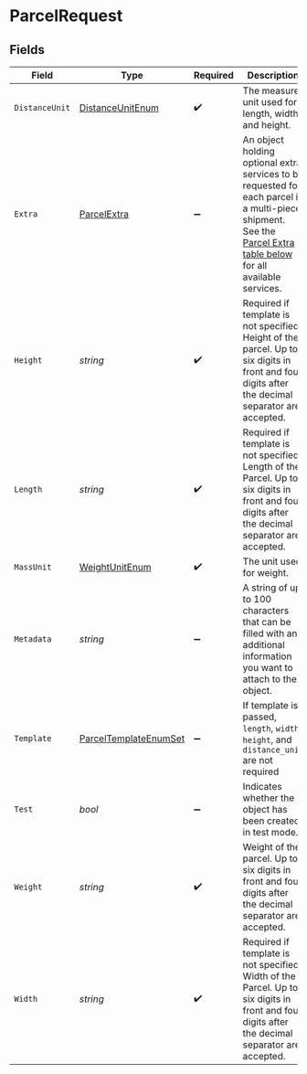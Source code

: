 # ParcelRequest


## Fields

| Field                                                                                                                                                                                                   | Type                                                                                                                                                                                                    | Required                                                                                                                                                                                                | Description                                                                                                                                                                                             | Example                                                                                                                                                                                                 |
| ------------------------------------------------------------------------------------------------------------------------------------------------------------------------------------------------------- | ------------------------------------------------------------------------------------------------------------------------------------------------------------------------------------------------------- | ------------------------------------------------------------------------------------------------------------------------------------------------------------------------------------------------------- | ------------------------------------------------------------------------------------------------------------------------------------------------------------------------------------------------------- | ------------------------------------------------------------------------------------------------------------------------------------------------------------------------------------------------------- |
| `DistanceUnit`                                                                                                                                                                                          | [DistanceUnitEnum](../../Models/Components/DistanceUnitEnum.md)                                                                                                                                         | :heavy_check_mark:                                                                                                                                                                                      | The measure unit used for length, width and height.                                                                                                                                                     | in                                                                                                                                                                                                      |
| `Extra`                                                                                                                                                                                                 | [ParcelExtra](../../Models/Components/ParcelExtra.md)                                                                                                                                                   | :heavy_minus_sign:                                                                                                                                                                                      | An object holding optional extra services to be requested for each parcel in a multi-piece shipment. <br/>See the <a href="#section/Parcel-Extras">Parcel Extra table below</a> for all available services. |                                                                                                                                                                                                         |
| `Height`                                                                                                                                                                                                | *string*                                                                                                                                                                                                | :heavy_check_mark:                                                                                                                                                                                      | Required if template is not specified. Height of the parcel. Up to six digits in front and four digits after the decimal separator are accepted.                                                        | 1                                                                                                                                                                                                       |
| `Length`                                                                                                                                                                                                | *string*                                                                                                                                                                                                | :heavy_check_mark:                                                                                                                                                                                      | Required if template is not specified. Length of the Parcel. Up to six digits in front and four digits after the decimal separator are accepted.                                                        | 1                                                                                                                                                                                                       |
| `MassUnit`                                                                                                                                                                                              | [WeightUnitEnum](../../Models/Components/WeightUnitEnum.md)                                                                                                                                             | :heavy_check_mark:                                                                                                                                                                                      | The unit used for weight.                                                                                                                                                                               | lb                                                                                                                                                                                                      |
| `Metadata`                                                                                                                                                                                              | *string*                                                                                                                                                                                                | :heavy_minus_sign:                                                                                                                                                                                      | A string of up to 100 characters that can be filled with any additional information you want to attach to the object.                                                                                   |                                                                                                                                                                                                         |
| `Template`                                                                                                                                                                                              | [ParcelTemplateEnumSet](../../Models/Components/ParcelTemplateEnumSet.md)                                                                                                                               | :heavy_minus_sign:                                                                                                                                                                                      | If template is passed, `length`, `width`, `height`, and `distance_unit` are not required                                                                                                                |                                                                                                                                                                                                         |
| `Test`                                                                                                                                                                                                  | *bool*                                                                                                                                                                                                  | :heavy_minus_sign:                                                                                                                                                                                      | Indicates whether the object has been created in test mode.                                                                                                                                             |                                                                                                                                                                                                         |
| `Weight`                                                                                                                                                                                                | *string*                                                                                                                                                                                                | :heavy_check_mark:                                                                                                                                                                                      | Weight of the parcel. Up to six digits in front and four digits after the decimal separator are accepted.                                                                                               | 1                                                                                                                                                                                                       |
| `Width`                                                                                                                                                                                                 | *string*                                                                                                                                                                                                | :heavy_check_mark:                                                                                                                                                                                      | Required if template is not specified. Width of the Parcel. Up to six digits in front and four digits after the decimal separator are accepted.                                                         | 1                                                                                                                                                                                                       |